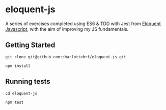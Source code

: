 # eloquent-js

A series of exercises completed using ES6 & TDD with Jest from
[Eloquent Javascript](http://eloquentjavascript.net/), with the aim of
improving my JS fundamentals.

## Getting Started
`git clone git@github.com:charlottebrf/eloquent-js.git `

`npm install`

## Running tests
`cd eloquent-js`

`npm test`